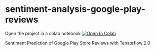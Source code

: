 # sentiment-analysis-google-play-reviews

Open the project in a colab notebook 
<a href="https://colab.research.google.com/drive/1MxGXO-OfWp1lujIwchO88HXYWCmgRMKi#scrollTo=ynGUsi-I7ugJ">
  <img src="https://colab.research.google.com/assets/colab-badge.svg" alt="Open In Colab"/>
</a>


Sentiment Prediction of Google Play Store Reviews with Tensorflow 2.0
